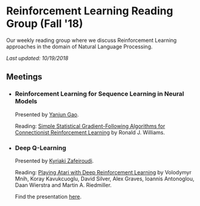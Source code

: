# Reinforcement Learning Reading Group (Fall '18)
Our weekly reading group where we discuss Reinforcement Learning approaches in the domain of Natural Language Processing.

_Last updated: 10/19/2018_

## Meetings

* ### Reinforcement Learning for Sequence Learning in Neural Models

  Presented by [Yanjun Gao](https://github.com/serenayj).

  Reading: [Simple Statistical Gradient-Following Algorithms for Connectionist Reinforcement Learning](http://www-anw.cs.umass.edu/~barto/courses/cs687/williams92simple.pdf) by Ronald J. Williams.

* ### Deep Q-Learning

  Presented by [Kyriaki Zafeiroudi](https://github.com/kzafeiroudi).

  Reading: [Playing Atari with Deep Reinforcement Learning](https://www.cs.toronto.edu/~vmnih/docs/dqn.pdf) by Volodymyr Mnih, Koray Kavukcuoglu, David Silver, Alex Graves, Ioannis Antonoglou, Daan Wierstra and Martin A. Riedmiller.

  Find the presentation [here](Presentations/DQN%20Presentation%2020181019.pdf).
